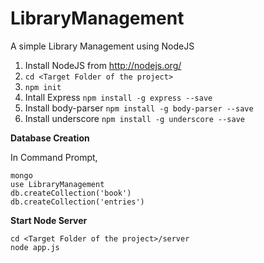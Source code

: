 # LibraryManagement
A simple Library Management using NodeJS

1. Install NodeJS from http://nodejs.org/
2. `cd <Target Folder of the project>`
3. `npm init`
4. Intall Express `npm install -g express --save`
5. Install body-parser `npm install -g body-parser --save`
6. Install underscore `npm install -g underscore --save`

**Database Creation**

In Command Prompt,

	mongo
	use LibraryManagement
	db.createCollection('book')
	db.createCollection('entries')
	

**Start Node Server**

	cd <Target Folder of the project>/server
	node app.js
